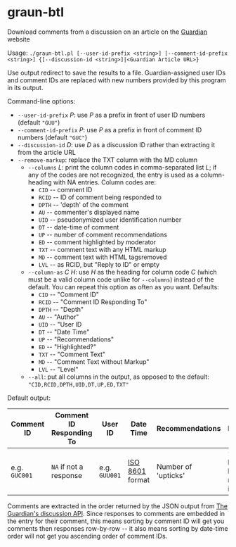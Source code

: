 # graun-btl
Download comments from a discussion on an article on the [Guardian](https://www.theguardian.com/) website

Usage: `./graun-btl.pl [--user-id-prefix <string>] [--comment-id-prefix <string>] {[--discussion-id <string>]|<Guardian Article URL>}`

Use output redirect to save the results to a file. Guardian-assigned user IDs and comment IDs are replaced with new numbers provided by this program in its output.

Command-line options:

  +	`--user-id-prefix` _P_: use _P_ as a prefix in front of user ID numbers (default `"GUU"`)
  +	`--comment-id-prefix` _P_: use _P_ as a prefix in front of comment ID numbers (default `"GUC"`)
  +	`--discussion-id` _D_: use _D_ as a discussion ID rather than extracting it from the article URL
  + `--remove-markup`: replace the TXT column with the MD column
	+ `--columns` _L_: print the column codes in comma-separated list _L_; if any	of the codes are not recognized, the entry is used as a column-heading with NA entries. Column codes are:
		+	`CID` -- comment ID
		+	`RCID` -- ID of comment being responded to
		+	`DPTH` -- 'depth' of the comment
		+	`AU` -- commenter's displayed name
		+	`UID` -- pseudonymized user identification number
		+	`DT` -- date-time of comment
		+	`UP` -- number of comment recommendations
		+ `ED` -- comment highlighted by moderator
		+	`TXT` -- comment text with any HTML markup
		+	`MD` -- comment text with HTML tagsremoved
		+	`LVL` -- as RCID, but "Reply to ID" or empty
	+ `--column-as` _C_ _H_: use _H_ as the heading for column code _C_ (which must be a valid column code unlike for `--columns`) instead of the	default. You can repeat this option as often as you want. Defaults:
		+	`CID` -- "Comment ID"
		+	`RCID` -- "Comment ID Responding To"
		+	`DPTH` -- "Depth"
		+	`AU` -- "Author"
		+	`UID` -- "User ID
		+	`DT` -- "Date Time"
		+	`UP` -- "Recommendations"
		+	`ED` -- "Highlighted?"
		+	`TXT` -- "Comment Text"
		+	`MD` -- "Comment Text without Markup"
		+	`LVL` -- "Level"
	+ `--all`: put all columns in the output, as opposed to the default: `"CID,RCID,DPTH,UID,DT,UP,ED,TXT"`

Default output:
 
| Comment ID | Comment ID Responding To | User ID | Date Time | Recommendations | Highlighted? | Comment Text |
| --- | --- | --- | --- | --- | --- | --- |
| e.g. `GUC001` | `NA` if not a response | e.g. `GUU001` | [ISO 8601](https://en.wikipedia.org/wiki/ISO_8601) format | Number of 'upticks' | `1` if highlighted by moderator, `0` if not | Text with any HTML markup |

Comments are extracted in the order returned by the JSON output from [The Guardian's discussion API](http://discussion.theguardian.com/discussion-api/). Since responses to comments are embedded in the entry for their comment, this means sorting by comment ID will get you comments then responses row-by-row -- it also means sorting by date-time order will not get you ascending order of comment IDs.
